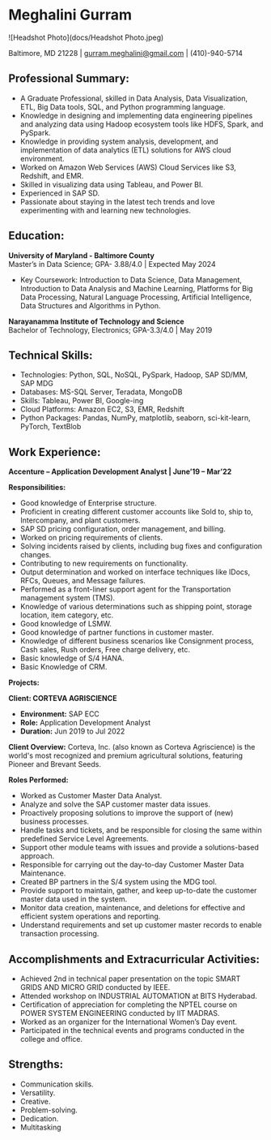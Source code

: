 # Meghalini Gurram

![Headshot Photo](docs/Headshot Photo.jpeg)

Baltimore, MD 21228 | gurram.meghalini@gmail.com | (410)-940-5714  

## Professional Summary:

- A Graduate Professional, skilled in Data Analysis, Data Visualization, ETL, Big Data tools, SQL, and Python programming language.
- Knowledge in designing and implementing data engineering pipelines and analyzing data using Hadoop ecosystem tools like HDFS, Spark, and PySpark.
- Knowledge in providing system analysis, development, and implementation of data analytics (ETL) solutions for AWS cloud environment.
- Worked on Amazon Web Services (AWS) Cloud Services like S3, Redshift, and EMR.
- Skilled in visualizing data using Tableau, and Power BI.
- Experienced in SAP SD.
- Passionate about staying in the latest tech trends and love experimenting with and learning new technologies.

## Education:

**University of Maryland - Baltimore County**  
Master’s in Data Science; GPA- 3.88/4.0 | Expected May 2024
- Key Coursework: Introduction to Data Science, Data Management, Introduction to Data Analysis and Machine Learning, Platforms for Big Data Processing, Natural Language Processing, Artificial Intelligence, Data Structures and Algorithms in Python.

**Narayanamma Institute of Technology and Science**  
Bachelor of Technology, Electronics; GPA-3.3/4.0 | May 2019

## Technical Skills:

- Technologies: Python, SQL, NoSQL, PySpark, Hadoop, SAP SD/MM, SAP MDG
- Databases: MS-SQL Server, Teradata, MongoDB
- Skills: Tableau, Power BI, Google-ing
- Cloud Platforms: Amazon EC2, S3, EMR, Redshift
- Python Packages: Pandas, NumPy, matplotlib, seaborn, sci-kit-learn, PyTorch, TextBlob

## Work Experience:

**Accenture – Application Development Analyst | June’19 – Mar’22**

**Responsibilities:**
- Good knowledge of Enterprise structure.
- Proficient in creating different customer accounts like Sold to, ship to, Intercompany, and plant customers.
- SAP SD pricing configuration, order management, and billing.
- Worked on pricing requirements of clients.
- Solving incidents raised by clients, including bug fixes and configuration changes.
- Contributing to new requirements on functionality.
- Output determination and worked on interface techniques like IDocs, RFCs, Queues, and Message failures.
- Performed as a front-liner support agent for the Transportation management system (TMS).
- Knowledge of various determinations such as shipping point, storage location, item category, etc.
- Good knowledge of LSMW.
- Good knowledge of partner functions in customer master.
- Knowledge of different business scenarios like Consignment process, Cash sales, Rush orders, Free charge delivery, etc.
- Basic knowledge of S/4 HANA.
- Basic Knowledge of CRM.

**Projects:**

**Client: CORTEVA AGRISCIENCE**
- **Environment:** SAP ECC
- **Role:** Application Development Analyst
- **Duration:** Jun 2019 to Jul 2022

**Client Overview:**
Corteva, Inc. (also known as Corteva Agriscience) is the world's most recognized and premium agricultural solutions, featuring Pioneer and Brevant Seeds.

**Roles Performed:**
- Worked as Customer Master Data Analyst.
- Analyze and solve the SAP customer master data issues.
- Proactively proposing solutions to improve the support of (new) business processes.
- Handle tasks and tickets, and be responsible for closing the same within predefined Service Level Agreements.
- Support other module teams with issues and provide a solutions-based approach.
- Responsible for carrying out the day-to-day Customer Master Data Maintenance.
- Created BP partners in the S/4 system using the MDG tool.
- Provide support to maintain, gather, and keep up-to-date the customer master data used in the system.
- Monitor data creation, maintenance, and deletions for effective and efficient system operations and reporting.
- Understand requirements and set up customer master records to enable transaction processing.
  
## Accomplishments and Extracurricular Activities:

- Achieved 2nd in technical paper presentation on the topic SMART GRIDS AND MICRO GRID conducted by IEEE.
- Attended workshop on INDUSTRIAL AUTOMATION at BITS Hyderabad.
- Certification of appreciation for completing the NPTEL course on POWER SYSTEM ENGINEERING conducted by IIT MADRAS.
- Worked as an organizer for the International Women’s Day event.
- Participated in the technical events and programs conducted in the college and office.

## Strengths:

- Communication skills.
- Versatility.
- Creative.
- Problem-solving.
- Dedication.
- Multitasking
